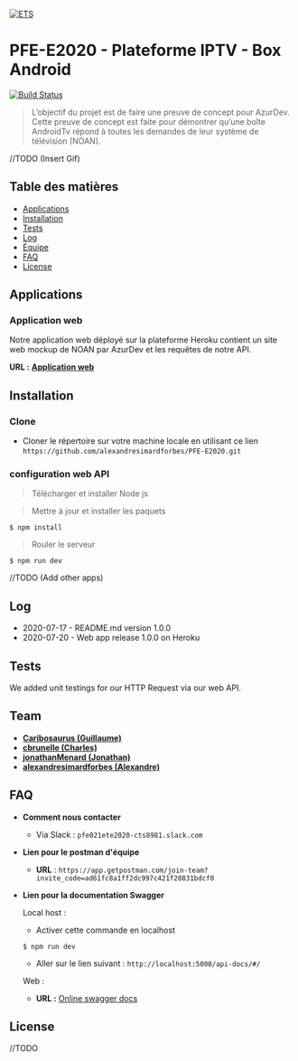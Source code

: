 <a href="https://www.etsmtl.ca/"><img src="https://www.etsmtl.ca/getmedia/e5def190-3637-4f1a-8409-84d1c683bdbf/ETS-noir-devise-ecran" title="ETS" alt="ETS"></a>

# PFE-E2020 - Plateforme IPTV - Box Android
[![Build Status](https://travis-ci.com/alexandresimardforbes/PFE-E2020.svg?token=qFfiYy7DkftyCmyguegr&branch=webapimaster)](https://travis-ci.com/alexandresimardforbes/PFE-E2020)

> L’objectif du projet est de faire une preuve de concept pour AzurDev. Cette preuve de concept est faite pour démontrer qu’une boîte AndroidTv répond à toutes les demandes de leur système de télévision (NOAN).

//TODO (Insert Gif)

## Table des matières

- [Applications](#applications)
- [Installation](#installation)
- [Tests](#tests)
- [Log](#log)
- [Équipe](#team)
- [FAQ](#faq)
- [License](#license)


## Applications

### Application web

Notre application web déployé sur la plateforme Heroku contient un site web mockup de NOAN par AzurDev et les requêtes de notre API.

**URL :** <a href="https://pfe-e2020-noan.herokuapp.com/" target="_blank">**Application web**</a> 

## Installation

### Clone

- Cloner le répertoire sur votre machine locale en utilisant ce lien `https://github.com/alexandresimardforbes/PFE-E2020.git`

### configuration web API

> Télécharger et installer Node js

> Mettre à jour et installer les paquets

```shell
$ npm install
```

> Rouler le serveur

```shell
$ npm run dev
```

//TODO (Add other apps) 

## Log

- 2020-07-17 - README.md version 1.0.0
- 2020-07-20 - Web app release 1.0.0 on Heroku

## Tests 

We added unit testings for our HTTP Request via our web API. 

## Team

- <a href="https://github.com/Caribosaurus" target="_blank">**Caribosaurus (Guillaume)**</a>
- <a href="https://github.com/cbrunelle" target="_blank">**cbrunelle (Charles)**</a> 
- <a href="https://github.com/jonathanMenard" target="_blank">**jonathanMenard (Jonathan)**</a>
- <a href="https://github.com/alexandresimardforbes" target="_blank">**alexandresimardforbes (Alexandre)**</a>

## FAQ

- **Comment nous contacter**
    - Via Slack : `pfe021ete2020-cts8981.slack.com`

- **Lien pour le postman d'équipe**
    - **URL** : `https://app.getpostman.com/join-team?invite_code=ad61fc8a1ff2dc997c421f20831bdcf0`
    
- **Lien pour la documentation Swagger**

    Local host : 
    - Activer cette commande en localhost 
    ```shell
    $ npm run dev
    ```
    - Aller sur le lien suivant : `http://localhost:5000/api-docs/#/`
    
    Web :
    - **URL :** <a href="https://pfe-e2020-noan.herokuapp.com/api-docs/#/default" target="_blank">Online swagger docs</a>
    
## License
//TODO

